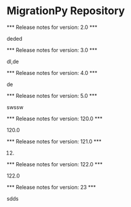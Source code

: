 # MigrationPy Repository

*** Release notes for version: 2.0 ***

deded

*** Release notes for version: 3.0 ***

dl,de

*** Release notes for version: 4.0 ***

de

*** Release notes for version: 5.0 ***

swssw

*** Release notes for version: 120.0 ***

120.0

*** Release notes for version: 121.0 ***

12.

*** Release notes for version: 122.0 ***

122.0

*** Release notes for version: 23 ***

sdds